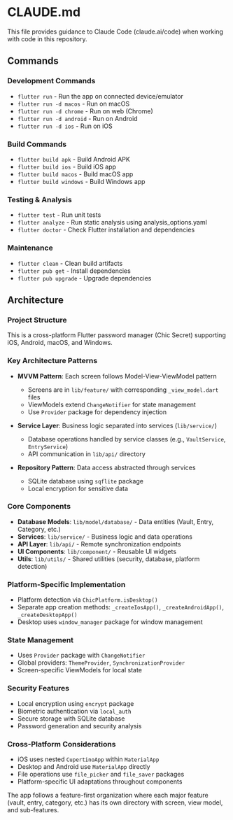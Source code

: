 # CLAUDE.md

This file provides guidance to Claude Code (claude.ai/code) when working with code in this repository.

## Commands

### Development Commands
- `flutter run` - Run the app on connected device/emulator
- `flutter run -d macos` - Run on macOS
- `flutter run -d chrome` - Run on web (Chrome)
- `flutter run -d android` - Run on Android
- `flutter run -d ios` - Run on iOS

### Build Commands
- `flutter build apk` - Build Android APK
- `flutter build ios` - Build iOS app
- `flutter build macos` - Build macOS app
- `flutter build windows` - Build Windows app

### Testing & Analysis
- `flutter test` - Run unit tests
- `flutter analyze` - Run static analysis using analysis_options.yaml
- `flutter doctor` - Check Flutter installation and dependencies

### Maintenance
- `flutter clean` - Clean build artifacts
- `flutter pub get` - Install dependencies
- `flutter pub upgrade` - Upgrade dependencies

## Architecture

### Project Structure
This is a cross-platform Flutter password manager (Chic Secret) supporting iOS, Android, macOS, and Windows.

### Key Architecture Patterns
- **MVVM Pattern**: Each screen follows Model-View-ViewModel pattern
  - Screens are in `lib/feature/` with corresponding `_view_model.dart` files
  - ViewModels extend `ChangeNotifier` for state management
  - Use `Provider` package for dependency injection

- **Service Layer**: Business logic separated into services (`lib/service/`)
  - Database operations handled by service classes (e.g., `VaultService`, `EntryService`)
  - API communication in `lib/api/` directory

- **Repository Pattern**: Data access abstracted through services
  - SQLite database using `sqflite` package
  - Local encryption for sensitive data

### Core Components
- **Database Models**: `lib/model/database/` - Data entities (Vault, Entry, Category, etc.)
- **Services**: `lib/service/` - Business logic and data operations
- **API Layer**: `lib/api/` - Remote synchronization endpoints
- **UI Components**: `lib/component/` - Reusable UI widgets
- **Utils**: `lib/utils/` - Shared utilities (security, database, platform detection)

### Platform-Specific Implementation
- Platform detection via `ChicPlatform.isDesktop()`
- Separate app creation methods: `_createIosApp()`, `_createAndroidApp()`, `_createDesktopApp()`
- Desktop uses `window_manager` package for window management

### State Management
- Uses `Provider` package with `ChangeNotifier`
- Global providers: `ThemeProvider`, `SynchronizationProvider`
- Screen-specific ViewModels for local state

### Security Features
- Local encryption using `encrypt` package
- Biometric authentication via `local_auth`
- Secure storage with SQLite database
- Password generation and security analysis

### Cross-Platform Considerations
- iOS uses nested `CupertinoApp` within `MaterialApp`
- Desktop and Android use `MaterialApp` directly
- File operations use `file_picker` and `file_saver` packages
- Platform-specific UI adaptations throughout components

The app follows a feature-first organization where each major feature (vault, entry, category, etc.) has its own directory with screen, view model, and sub-features.